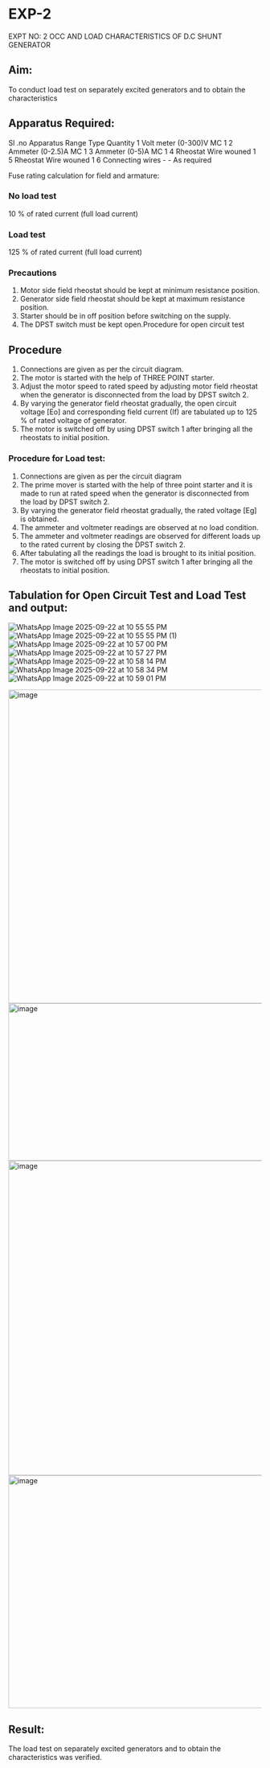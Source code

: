 # EXP-2
EXPT NO: 2 OCC AND LOAD CHARACTERISTICS OF D.C SHUNT GENERATOR

## Aim:
To conduct load test on separately excited generators and to obtain the characteristics

## Apparatus Required:

Sl .no	Apparatus	Range	Type	Quantity
1	Volt meter	(0-300)V	MC	1
2	Ammeter	(0-2.5)A	MC	1
3	Ammeter	(0-5)A	MC	1
4	Rheostat		Wire wouned	1
5	Rheostat		Wire wouned	1
6	Connecting wires	-	-	As required

Fuse rating calculation for field and armature:

### No load test

10 % of rated current (full load current)

### Load test

125 % of rated current (full load current)

### Precautions

1.   Motor side field rheostat should be kept at minimum resistance position.
2.   Generator side field rheostat should be kept at maximum resistance position.
3.   Starter should be in off position before switching on the supply.
4.   The DPST switch must be kept open.Procedure for open circuit test
   
## Procedure
1.   Connections are given as per the circuit diagram.
2.   The motor is started with the help of THREE POINT starter.
3.   Adjust the motor speed to rated speed by adjusting motor field rheostat when the generator is disconnected from the load by DPST switch 2.
4.   By  varying  the  generator  field  rheostat  gradually,  the  open  circuit  voltage  [Eo]  and corresponding field current (If) are tabulated up to 125 % of rated voltage of generator.
5.   The motor is switched off by using DPST switch 1 after bringing all the rheostats to initial position.

### Procedure for Load test:

1.   Connections are given as per the circuit diagram
2.   The prime mover is started with the help of three point starter and it is made to run at rated speed when the generator is disconnected from the load by DPST switch 2.
3.   By varying the generator field rheostat gradually, the rated voltage [Eg] is obtained.
4.   The ammeter and voltmeter readings are observed at no load condition.
5.   The ammeter and voltmeter readings are observed for different loads up to the rated current by closing the DPST switch 2.
6.   After tabulating all the readings the load is brought to its initial position.
7.   The motor is switched off by using DPST switch 1 after bringing all the rheostats to initial position.

## Tabulation for Open Circuit Test and  Load Test and output:
![WhatsApp Image 2025-09-22 at 10 55 55 PM](https://github.com/user-attachments/assets/0770537e-dd18-4eab-93d5-f34e2bd9a892)
![WhatsApp Image 2025-09-22 at 10 55 55 PM (1)](https://github.com/user-attachments/assets/9fd6a93f-c25f-479a-92ac-150c3b6f2567)
![WhatsApp Image 2025-09-22 at 10 57 00 PM](https://github.com/user-attachments/assets/dd40be98-1767-4949-aec3-9e5d7a70900e)
![WhatsApp Image 2025-09-22 at 10 57 27 PM](https://github.com/user-attachments/assets/6e9bab7a-3ed8-4a48-ab90-d31c071126fd)
![WhatsApp Image 2025-09-22 at 10 58 14 PM](https://github.com/user-attachments/assets/3d25fb47-1d36-4505-b02a-3081d813445c)
![WhatsApp Image 2025-09-22 at 10 58 34 PM](https://github.com/user-attachments/assets/5b2c4cea-744b-4189-9ef4-de54c3640ee3)
![WhatsApp Image 2025-09-22 at 10 59 01 PM](https://github.com/user-attachments/assets/451dad1e-909f-49f4-b53b-7d9a7896ebb5)


<img width="1075" height="624" alt="image" src="https://github.com/user-attachments/assets/b0346d73-44a3-4dba-9b1f-d70301cac158" />
<img width="1067" height="313" alt="image" src="https://github.com/user-attachments/assets/96395d38-dc08-48f3-b571-a34078c545bc" />


<img width="1370" height="626" alt="image" src="https://github.com/user-attachments/assets/4395226d-7c9d-434a-9352-8df720a22892" />
<img width="1373" height="463" alt="image" src="https://github.com/user-attachments/assets/40dd5e1a-f4f8-4517-9fd3-01d59f710850" />


 
## Result:
The load test on separately excited generators and to obtain the characteristics was verified.
